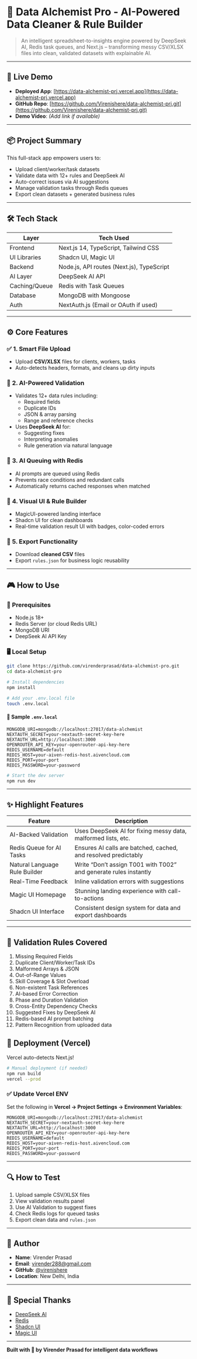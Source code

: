 # 🧠 Data Alchemist Pro - AI-Powered Data Cleaner & Rule Builder

> An intelligent spreadsheet-to-insights engine powered by DeepSeek AI, Redis task queues, and Next.js – transforming messy CSV/XLSX files into clean, validated datasets with explainable AI.

---

## 🚀 **Live Demo**
- **Deployed App**: [https://data-alchemist-prj.vercel.app](https://data-alchemist-prj.vercel.app)
- **GitHub Repo**: [https://github.com/Virenishere/data-alchemist-prj.git](https://github.com/Virenishere/data-alchemist-prj.git)
- **Demo Video**: _(Add link if available)_

---

## 📦 **Project Summary**

This full-stack app empowers users to:
- Upload client/worker/task datasets
- Validate data with 12+ rules and DeepSeek AI
- Auto-correct issues via AI suggestions
- Manage validation tasks through Redis queues
- Export clean datasets + generated business rules

---

## 🛠 **Tech Stack**

| Layer        | Tech Used                                    |
|--------------|-----------------------------------------------|
| Frontend     | Next.js 14, TypeScript, Tailwind CSS          |
| UI Libraries | Shadcn UI, Magic UI                           |
| Backend      | Node.js, API routes (Next.js), TypeScript     |
| AI Layer     | DeepSeek AI API                               |
| Caching/Queue| Redis with Task Queues                        |
| Database     | MongoDB with Mongoose                         |
| Auth         | NextAuth.js (Email or OAuth if used)          |

---

## ⚙️ **Core Features**

### ✅ **1. Smart File Upload**
- Upload **CSV/XLSX** files for clients, workers, tasks
- Auto-detects headers, formats, and cleans up dirty inputs

### 🧠 **2. AI-Powered Validation**
- Validates 12+ data rules including:
  - Required fields
  - Duplicate IDs
  - JSON & array parsing
  - Range and reference checks
- Uses **DeepSeek AI** for:
  - Suggesting fixes
  - Interpreting anomalies
  - Rule generation via natural language

### 🔁 **3. AI Queuing with Redis**
- AI prompts are queued using Redis
- Prevents race conditions and redundant calls
- Automatically returns cached responses when matched

### 🧩 **4. Visual UI & Rule Builder**
- MagicUI-powered landing interface
- Shadcn UI for clean dashboards
- Real-time validation result UI with badges, color-coded errors

### 💾 **5. Export Functionality**
- Download **cleaned CSV** files
- Export `rules.json` for business logic reusability

---

## 🎮 **How to Use**

### 🔧 Prerequisites
- Node.js 18+
- Redis Server (or cloud Redis URL)
- MongoDB URI
- DeepSeek AI API Key

### 🖥️ Local Setup

```bash
git clone https://github.com/virenderprasad/data-alchemist-pro.git
cd data-alchemist-pro

# Install dependencies
npm install

# Add your .env.local file
touch .env.local
````

#### 🧬 Sample `.env.local`

```env
MONGODB_URI=mongodb://localhost:27017/data-alchemist
NEXTAUTH_SECRET=your-nextauth-secret-key-here
NEXTAUTH_URL=http://localhost:3000
OPENROUTER_API_KEY=your-openrouter-api-key-here
REDIS_USERNAME=default
REDIS_HOST=your-aiven-redis-host.aivencloud.com
REDIS_PORT=your-port
REDIS_PASSWORD=your-password
```

```bash
# Start the dev server
npm run dev
```

---

## ✨ **Highlight Features**

| Feature                       | Description                                                      |
| ----------------------------- | ---------------------------------------------------------------- |
| AI-Backed Validation          | Uses DeepSeek AI for fixing messy data, malformed lists, etc.    |
| Redis Queue for AI Tasks      | Ensures AI calls are batched, cached, and resolved predictably   |
| Natural Language Rule Builder | Write “Don’t assign T001 with T002” and generate rules instantly |
| Real-Time Feedback            | Inline validation errors with suggestions                        |
| Magic UI Homepage             | Stunning landing experience with call-to-actions                 |
| Shadcn UI Interface           | Consistent design system for data and export dashboards          |

---

## 🧪 **Validation Rules Covered**

1. Missing Required Fields
2. Duplicate Client/Worker/Task IDs
3. Malformed Arrays & JSON
4. Out-of-Range Values
5. Skill Coverage & Slot Overload
6. Non-existent Task References
7. AI-based Error Correction
8. Phase and Duration Validation
9. Cross-Entity Dependency Checks
10. Suggested Fixes by DeepSeek AI
11. Redis-based AI prompt batching
12. Pattern Recognition from uploaded data



## 🚀 **Deployment (Vercel)**

Vercel auto-detects Next.js!

```bash
# Manual deployment (if needed)
npm run build
vercel --prod
```

### ✅ Update Vercel ENV

Set the following in **Vercel → Project Settings → Environment Variables**:

```env
MONGODB_URI=mongodb://localhost:27017/data-alchemist
NEXTAUTH_SECRET=your-nextauth-secret-key-here
NEXTAUTH_URL=http://localhost:3000
OPENROUTER_API_KEY=your-openrouter-api-key-here
REDIS_USERNAME=default
REDIS_HOST=your-aiven-redis-host.aivencloud.com
REDIS_PORT=your-port
REDIS_PASSWORD=your-password
```

---

## 🔍 **How to Test**

1. Upload sample CSV/XLSX files
2. View validation results panel
3. Use AI Validation to suggest fixes
4. Check Redis logs for queued tasks
5. Export clean data and `rules.json`

---

## 👤 **Author**

* **Name**: Virender Prasad
* **Email**: [virender288@gmail.com](mailto:virender288@gmail.com)
* **GitHub**: [@virenishere](https://github.com/Virenishere)
* **Location**: New Delhi, India

---

## 🧠 Special Thanks

* [DeepSeek AI](https://deepseek.com)
* [Redis](https://redis.io/)
* [Shadcn UI](https://ui.shadcn.com)
* [Magic UI](https://magicui.design)

---

**Built with 🚀 by Virender Prasad for intelligent data workflows**

